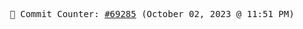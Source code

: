 <p align="center">
    <samp>
        📮 Commit Counter: <a href="https://github.com/Javascript-void0/Javascript-void0/commits/main">#69285</a> (October 02, 2023 @ 11:51 PM)
    </samp>
</p>